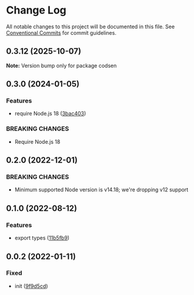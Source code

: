 # Change Log

All notable changes to this project will be documented in this file.
See [Conventional Commits](https://conventionalcommits.org) for commit guidelines.

## 0.3.12 (2025-10-07)

**Note:** Version bump only for package codsen

## 0.3.0 (2024-01-05)

### Features

- require Node.js 18 ([3bac403](https://github.com/codsen/codsen/commit/3bac4032d551e48283fcb74834400afe13e81487))

### BREAKING CHANGES

- Require Node.js 18

## 0.2.0 (2022-12-01)

### BREAKING CHANGES

- Minimum supported Node version is v14.18; we're dropping v12 support

## 0.1.0 (2022-08-12)

### Features

- export types ([11b5fb9](https://github.com/codsen/codsen/commit/11b5fb936ce20e0a77c3a09806773e1cd7695c50))

## 0.0.2 (2022-01-11)

### Fixed

- init ([9f9d5cd](https://github.com/codsen/codsen/commit/9f9d5cd93ee99daca59e3a573414d9f852181f41))
